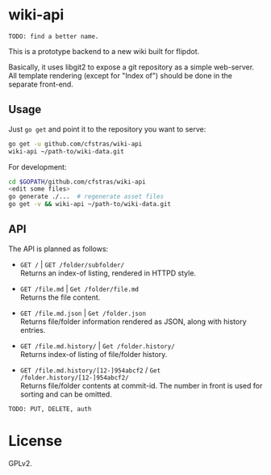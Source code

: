 # wiki-api
`TODO: find a better name.`

This is a prototype backend to a new wiki built for flipdot.

Basically, it uses libgit2 to expose a git repository as a simple web-server.
All template rendering (except for "Index of") should be done in the separate front-end.

## Usage

Just `go get` and point it to the repository you want to serve:

```bash
go get -u github.com/cfstras/wiki-api
wiki-api ~/path-to/wiki-data.git
```

For development:
```bash
cd $GOPATH/github.com/cfstras/wiki-api
<edit some files>
go generate ./...  # regenerate asset files
go get -v && wiki-api ~/path-to/wiki-data.git
```

## API
The API is planned as follows:

- `GET /`  |  `GET /folder/subfolder/`  
Returns an index-of listing, rendered in HTTPD style.

- `GET /file.md`  |  `Get /folder/file.md`  
Returns the file content.

- `GET /file.md.json`  |  `Get /folder.json`  
Returns file/folder information rendered as JSON, along with history entries.

- `GET /file.md.history/`  |  `Get /folder.history/`  
Returns index-of listing of file/folder history.

- `GET /file.md.history/[12-]954abcf2` / `Get /folder.history/[12-]954abcf2/`  
Returns file/folder contents at commit-id. The number in front is used for sorting and
can be omitted.

`TODO: PUT, DELETE, auth`

# License
GPLv2.
